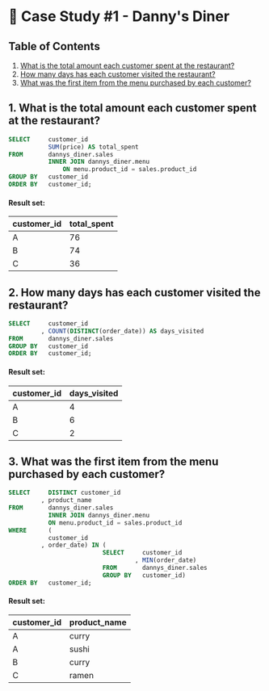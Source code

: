 # 🍜 Case Study #1 - Danny's Diner

## Table of Contents

1. [What is the total amount each customer spent at the restaurant?](#1-what-is-the-total-amount-each-customer-spent-at-the-restaurant)
2. [How many days has each customer visited the restaurant?](#2-how-many-days-has-each-customer-visited-the-restaurant)
3. [What was the first item from the menu purchased by each customer?](#3-what-was-the-first-item-from-the-menu-purchased-by-each-customer)

## 1. What is the total amount each customer spent at the restaurant?

```sql
SELECT     customer_id
           SUM(price) AS total_spent
FROM       dannys_diner.sales
           INNER JOIN dannys_diner.menu
	           ON menu.product_id = sales.product_id
GROUP BY   customer_id
ORDER BY   customer_id;
```

#### Result set:
| customer_id | total_spent |
| ----------- | ----------- |
| A           | 76          |
| B           | 74          |
| C           | 36          |


## 2. How many days has each customer visited the restaurant?

```sql
SELECT     customer_id
         , COUNT(DISTINCT(order_date)) AS days_visited
FROM       dannys_diner.sales
GROUP BY   customer_id
ORDER BY   customer_id;
```

#### Result set:
| customer_id | days_visited |
| ----------- | ------------ |
| A           | 4            |
| B           | 6            |
| C           | 2            |


## 3. What was the first item from the menu purchased by each customer?

```sql
SELECT     DISTINCT customer_id
         , product_name
FROM       dannys_diner.sales
           INNER JOIN dannys_diner.menu
		   ON menu.product_id = sales.product_id
WHERE      (
           customer_id
         , order_date) IN (
                          SELECT     customer_id
                                   , MIN(order_date)
                          FROM       dannys_diner.sales
                          GROUP BY   customer_id)
ORDER BY   customer_id;
```

#### Result set:
| customer_id | product_name |
| ----------- | ------------ |
| A           | curry        |
| A           | sushi        |
| B           | curry        |
| C           | ramen        |





